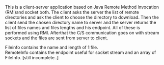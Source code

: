 This is a client-server application based on Java Remote Method Invocation (RMI)and socket both. The client asks the server the list of remote directories and ask the client to choose the directory to download. Then the client send the chosen directory name to server and the server returns the list of files names and files lengths and his endpoint. All of these is performed using RMI.
Afterthat the C/S communication goes on with stream sockets and the files are sent from server to client. 

Fileinfo contains the name and length of 1 file.  
RemoteInfo contains the endpoint useful for socket stream and an array of FileInfo. 
[still incomplete..]

